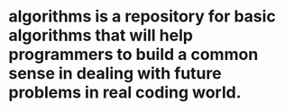 # algorithms is a repository for basic algorithms that will help programmers to build a common sense in dealing with future problems in real coding world.
